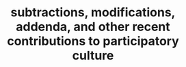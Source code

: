 ---
ee_id_show: '198'
title: subtractions, modifications, addenda, and other recent contributions to participatory
  culture
url: subtractions-modifications-addenda-and-other-recent-contributions-to-partic
live_url:
year: '2006'
venue: Team Gallery
state_country: New York
type:
dates:
wwwnews:
credits:
pitch: "​Show that wz about re-using content / techniques. "
ps:
download:
layout: shows
---